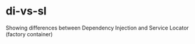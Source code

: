 # di-vs-sl
Showing differences between Dependency Injection and Service Locator (factory container)
